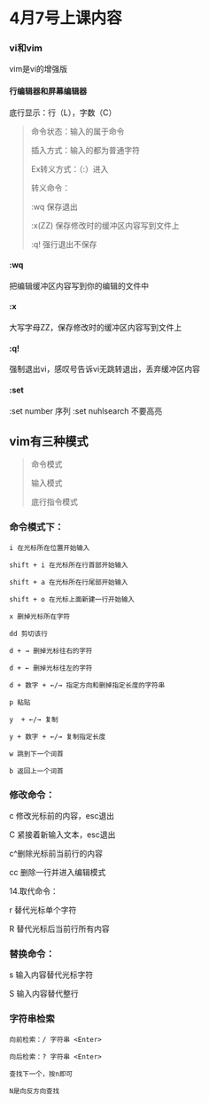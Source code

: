 # 4月7号上课内容
### vi和vim
vim是vi的增强版

#### 行编辑器和屏幕编辑器
底行显示：行（L），字数（C）

> 命令状态：输入的属于命令
> 
>  插入方式：输入的都为普通字符
> 
> Ex转义方式：（:）进入
> 
> 转义命令：
> 
> :wq 保存退出
>
> :x(ZZ) 保存修改时的缓冲区内容写到文件上
>
> :q! 强行退出不保存



#### :wq
 把编辑缓冲区内容写到你的编辑的文件中

#### :x
大写字母ZZ，保存修改时的缓冲区内容写到文件上

#### :q!
强制退出vi，感叹号告诉vi无跳转退出，丢弃缓冲区内容

#### :set 
:set number 序列
:set nuhlsearch 不要高亮


## vim有三种模式

> 命令模式
> 
> 输入模式
> 
> 底行指令模式

### 命令模式下：

```
i 在光标所在位置开始输入

shift + i 在光标所在行首部开始输入

shift + a 在光标所在行尾部开始输入

shift + o 在光标上面新建一行开始输入

x 删掉光标所在字符

dd 剪切该行

d + → 删掉光标往右的字符

d + ← 删掉光标往左的字符

d + 数字 + ←/→ 指定方向和删掉指定长度的字符串

p 粘贴

y  + ←/→ 复制

y + 数字 + ←/→ 复制指定长度

w 跳到下一个词首

b 返回上一个词首
````


### 修改命令：
c 修改光标前的内容，esc退出

C 紧接着新输入文本，esc退出

c^删除光标前当前行的内容

cc 删除一行并进入编辑模式
 
14.取代命令：

r 替代光标单个字符

R 替代光标后当前行所有内容
 
### 替换命令：
s 输入内容替代光标字符

S 输入内容替代整行
 
### 字符串检索
```
向前检索：/ 字符串 <Enter>

向后检索：? 字符串 <Enter>

查找下一个，按n即可

N是向反方向查找
```



